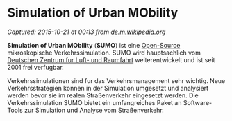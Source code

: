 # Simulation of Urban MObility

_Captured: 2015-10-21 at 00:13 from [de.m.wikipedia.org](https://de.m.wikipedia.org/wiki/Simulation_of_Urban_MObility)_

**Simulation of Urban MObility** (**SUMO**) ist eine [Open-Source](https://de.m.wikipedia.org/wiki/Open-Source) mikroskopische Verkehrssimulation. SUMO wird hauptsachlich vom [Deutschen Zentrum fur Luft- und Raumfahrt](https://de.m.wikipedia.org/wiki/Deutsches_Zentrum_f%C3%BCr_Luft-_und_Raumfahrt) weiterentwickelt und ist seit 2001 frei verfugbar.

Verkehrssimulationen sind fur das Verkehrsmanagement sehr wichtig. Neue Verkehrsstrategien konnen in der Simulation umgesetzt und analysiert werden bevor sie im realen Straßenverkehr eingesetzt werden. Die Verkehrssimulation SUMO bietet ein umfangreiches Paket an Software-Tools zur Simulation und Analyse vom Straßenverkehr.
